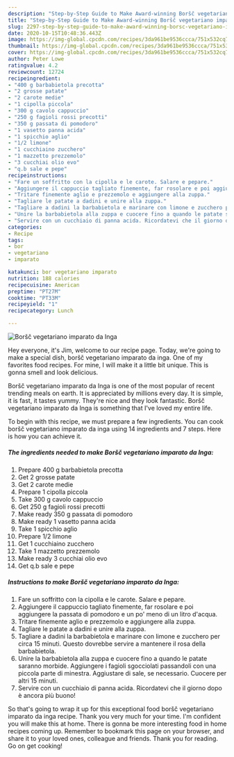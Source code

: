 ```yaml
---
description: "Step-by-Step Guide to Make Award-winning Boršč vegetariano imparato da Inga"
title: "Step-by-Step Guide to Make Award-winning Boršč vegetariano imparato da Inga"
slug: 2297-step-by-step-guide-to-make-award-winning-borsc-vegetariano-imparato-da-inga
date: 2020-10-15T10:48:36.443Z
image: https://img-global.cpcdn.com/recipes/3da961be9536ccca/751x532cq70/borsc-vegetariano-imparato-da-inga-recipe-main-photo.jpg
thumbnail: https://img-global.cpcdn.com/recipes/3da961be9536ccca/751x532cq70/borsc-vegetariano-imparato-da-inga-recipe-main-photo.jpg
cover: https://img-global.cpcdn.com/recipes/3da961be9536ccca/751x532cq70/borsc-vegetariano-imparato-da-inga-recipe-main-photo.jpg
author: Peter Lowe
ratingvalue: 4.2
reviewcount: 12724
recipeingredient:
- "400 g barbabietola precotta"
- "2 grosse patate"
- "2 carote medie"
- "1 cipolla piccola"
- "300 g cavolo cappuccio"
- "250 g fagioli rossi precotti"
- "350 g passata di pomodoro"
- "1 vasetto panna acida"
- "1 spicchio aglio"
- "1/2 limone"
- "1 cucchiaino zucchero"
- "1 mazzetto prezzemolo"
- "3 cucchiai olio evo"
- "q.b sale e pepe"
recipeinstructions:
- "Fare un soffritto con la cipolla e le carote. Salare e pepare."
- "Aggiungere il cappuccio tagliato finemente, far rosolare e poi aggiungere la passata di pomodoro e un po&#39; meno di un litro d&#39;acqua."
- "Tritare finemente aglio e prezzemolo e aggiungere alla zuppa."
- "Tagliare le patate a dadini e unire alla zuppa."
- "Tagliare a dadini la barbabietola e marinare con limone e zucchero per circa 15 minuti. Questo dovrebbe servire a mantenere il rosa della barbabietola."
- "Unire la barbabietola alla zuppa e cuocere fino a quando le patate saranno morbide. Aggiungere i fagioli sgocciolati passandoli con una piccola parte di minestra. Aggiustare di sale, se necessario. Cuocere per altri 15 minuti."
- "Servire con un cucchiaio di panna acida. Ricordatevi che il giorno dopo è ancora più buono!"
categories:
- Recipe
tags:
- bor
- vegetariano
- imparato

katakunci: bor vegetariano imparato 
nutrition: 188 calories
recipecuisine: American
preptime: "PT27M"
cooktime: "PT33M"
recipeyield: "1"
recipecategory: Lunch

---
```



![Boršč vegetariano imparato da Inga](https://img-global.cpcdn.com/recipes/3da961be9536ccca/751x532cq70/borsc-vegetariano-imparato-da-inga-recipe-main-photo.jpg)

Hey everyone, it's Jim, welcome to our recipe page. Today, we're going to make a special dish, boršč vegetariano imparato da inga. One of my favorites food recipes. For mine, I will make it a little bit unique. This is gonna smell and look delicious.

Boršč vegetariano imparato da Inga is one of the most popular of recent trending meals on earth. It is appreciated by millions every day. It is simple, it is fast, it tastes yummy. They're nice and they look fantastic. Boršč vegetariano imparato da Inga is something that I've loved my entire life.




To begin with this recipe, we must prepare a few ingredients. You can cook boršč vegetariano imparato da inga using 14 ingredients and 7 steps. Here is how you can achieve it.

<!--inarticleads1-->

##### The ingredients needed to make Boršč vegetariano imparato da Inga:

1. Prepare 400 g barbabietola precotta
1. Get 2 grosse patate
1. Get 2 carote medie
1. Prepare 1 cipolla piccola
1. Take 300 g cavolo cappuccio
1. Get 250 g fagioli rossi precotti
1. Make ready 350 g passata di pomodoro
1. Make ready 1 vasetto panna acida
1. Take 1 spicchio aglio
1. Prepare 1/2 limone
1. Get 1 cucchiaino zucchero
1. Take 1 mazzetto prezzemolo
1. Make ready 3 cucchiai olio evo
1. Get q.b sale e pepe




<!--inarticleads2-->

##### Instructions to make Boršč vegetariano imparato da Inga:

1. Fare un soffritto con la cipolla e le carote. Salare e pepare.
1. Aggiungere il cappuccio tagliato finemente, far rosolare e poi aggiungere la passata di pomodoro e un po&#39; meno di un litro d&#39;acqua.
1. Tritare finemente aglio e prezzemolo e aggiungere alla zuppa.
1. Tagliare le patate a dadini e unire alla zuppa.
1. Tagliare a dadini la barbabietola e marinare con limone e zucchero per circa 15 minuti. Questo dovrebbe servire a mantenere il rosa della barbabietola.
1. Unire la barbabietola alla zuppa e cuocere fino a quando le patate saranno morbide. Aggiungere i fagioli sgocciolati passandoli con una piccola parte di minestra. Aggiustare di sale, se necessario. Cuocere per altri 15 minuti.
1. Servire con un cucchiaio di panna acida. Ricordatevi che il giorno dopo è ancora più buono!




So that's going to wrap it up for this exceptional food boršč vegetariano imparato da inga recipe. Thank you very much for your time. I'm confident you will make this at home. There is gonna be more interesting food in home recipes coming up. Remember to bookmark this page on your browser, and share it to your loved ones, colleague and friends. Thank you for reading. Go on get cooking!
